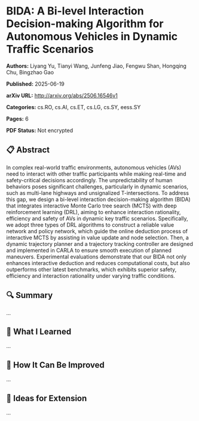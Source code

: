 # BIDA: A Bi-level Interaction Decision-making Algorithm for Autonomous Vehicles in Dynamic Traffic Scenarios

**Authors:** Liyang Yu, Tianyi Wang, Junfeng Jiao, Fengwu Shan, Hongqing Chu, Bingzhao Gao

**Published:** 2025-06-19

**arXiv URL:** http://arxiv.org/abs/2506.16546v1

**Categories:** cs.RO, cs.AI, cs.ET, cs.LG, cs.SY, eess.SY

**Pages:** 6

**PDF Status:** Not encrypted

## 📋 Abstract

In complex real-world traffic environments, autonomous vehicles (AVs) need to
interact with other traffic participants while making real-time and
safety-critical decisions accordingly. The unpredictability of human behaviors
poses significant challenges, particularly in dynamic scenarios, such as
multi-lane highways and unsignalized T-intersections. To address this gap, we
design a bi-level interaction decision-making algorithm (BIDA) that integrates
interactive Monte Carlo tree search (MCTS) with deep reinforcement learning
(DRL), aiming to enhance interaction rationality, efficiency and safety of AVs
in dynamic key traffic scenarios. Specifically, we adopt three types of DRL
algorithms to construct a reliable value network and policy network, which
guide the online deduction process of interactive MCTS by assisting in value
update and node selection. Then, a dynamic trajectory planner and a trajectory
tracking controller are designed and implemented in CARLA to ensure smooth
execution of planned maneuvers. Experimental evaluations demonstrate that our
BIDA not only enhances interactive deduction and reduces computational costs,
but also outperforms other latest benchmarks, which exhibits superior safety,
efficiency and interaction rationality under varying traffic conditions.

## 🔍 Summary

...

## 🧠 What I Learned

...

## 🔬 How It Can Be Improved

...

## 🧪 Ideas for Extension

...
